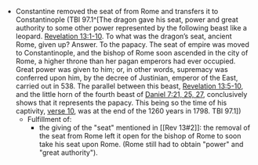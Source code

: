 - Constantine removed the seat of from Rome and transfers it to Constantinople (TBI 97.1^[The dragon gave his seat, power and great authority to some other power represented by the following beast like a leopard. [Revelation 13:1-10](1965.63067). To what was the dragon’s seat, ancient Rome, given up? Answer. To the papacy. The seat of empire was moved to Constantinople, and the bishop of Rome soon ascended in the city of Rome, a higher throne than her pagan emperors had ever occupied. Great power was given to him; or, in other words, supremacy was conferred upon him, by the decree of Justinian, emperor of the East, carried out in 538. The parallel between this beast, [Revelation 13:5-10](1965.63075), and the little horn of the fourth beast of [Daniel 7:21, 25, 27](1965.44795), conclusively shows that it represents the papacy. This being so the time of his captivity, [verse 10](1965.44773), was at the end of the 1260 years in 1798. TBI 97.1])
	- Fulfillment of:
		- the giving of the "seat" mentioned in [[Rev 13#2]]: the removal of the seat from Rome left it open for the bishop of Rome to soon take his seat upon Rome. (Rome still had to obtain "power" and "great authority").
	